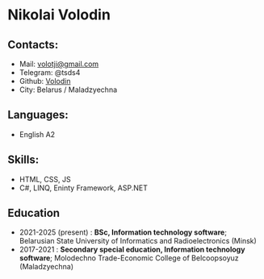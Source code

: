 # Nikolai Volodin

## Contacts:
* Mail: volotji@gmail.com
* Telegram: @tsds4
* Github: [Volodin](https://github.com/tjgtll)
* City: Belarus / Maladzyechna
## Languages:
* English A2
## Skills:
* HTML, CSS, JS
* C#, LINQ, Eninty Framework, ASP.NET
## Education
* 2021-2025 (present)
:   **BSc, Information technology software**; 
Belarusian State University of Informatics and Radioelectronics (Minsk)
* 2017-2021
:   **Secondary special education, Information technology software**; 
Molodechno Trade-Economic College of Belcoopsoyuz (Maladzyechna)

